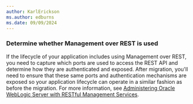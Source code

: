 ```yaml
---
author: KarlErickson
ms.author: edburns
ms.date: 09/09/2024
---
```


### Determine whether Management over REST is used

If the lifecycle of your application includes using Management over REST, you need to capture which ports are used to access the REST API and determine how they are authenticated and exposed. After migration, you'll need to ensure that these same ports and authentication mechanisms are exposed so your application lifecycle can operate in a similar fashion as before the migration. For more information, see [Administering Oracle WebLogic Server with RESTful Management Services](https://docs.oracle.com/middleware/fusion-middleware/weblogic-server/12.2.1.4/wlrur/index.html).
